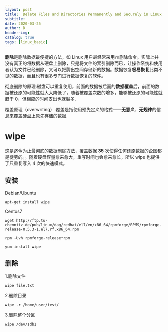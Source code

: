 ```yaml
---
layout: post
title:  Delete Files and Directories Permanently and Securely in Linux
subtitle:
date: 2020-03-25
author: D
header-img:
catalog: true
tags: [linux_basic]
---
```


**删除**是删除数据最便捷的方法，如 Linux 用户最经常采用`rm`删除命令。实际上并没有真正的将数据从硬盘上删除，只是将文件的索引删除而已，让操作系统和使用者认为文件已经删除，又可以把腾出空间存储新的数据。数据恢复**极易恢复**此类不见的数据，而且也有很多专门进行数据恢复的软件。

彻底删除的原理:磁盘可以重复使用，前面的数据被后面的**数据覆盖**后，前面的数据被还原的可能性就大大降低了，随着被覆盖次数的增多，能够被还原的可能性就趋于 0，但相应的时间支出也就越多.

覆盖原理（overwriting）:覆盖是指使用预先定义的格式——**无意义**、**无规律**的信息来覆盖硬盘上原先存储的数据.

# wipe
这是迄今为止最彻底的数据删除方法，覆盖数据 **35** 次使得任何还原数据的企图都是徒劳的。。随着硬盘容量愈来愈大，重写时间也会愈来愈长，所以 wipe 也提供了只重复写入 4 次的快速模式。


## 安装
Debian/Ubuntu
```
apt-get install wipe
```
Centos7
```
wget http://ftp.tu-chemnitz.de/pub/linux/dag/redhat/el7/en/x86_64/rpmforge/RPMS/rpmforge-release-0.5.3-1.el7.rf.x86_64.rpm
```
```
rpm -Uvh rpmforge-release*rpm
```
```
yum install wipe
```
## 删除

1.删除文件
```
wipe file.txt
```
2.删除目录
```
wipe -r /home/user/test/
```
3.删除整个分区
```
wipe /dev/sdb1
```
